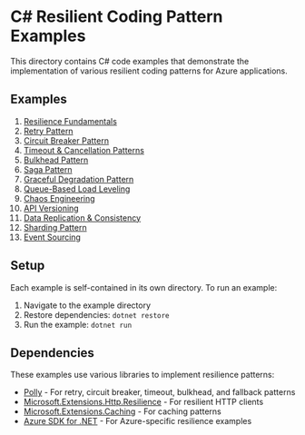 # C# Resilient Coding Pattern Examples

This directory contains C# code examples that demonstrate the implementation of various resilient coding patterns for Azure applications.

## Examples

1. [Resilience Fundamentals](./01-ResilienceFundamentals/)
2. [Retry Pattern](./02-RetryPattern/)
3. [Circuit Breaker Pattern](./03-CircuitBreakerPattern/)
4. [Timeout & Cancellation Patterns](./04-TimeoutCancellation/)
5. [Bulkhead Pattern](./05-BulkheadPattern/)
6. [Saga Pattern](./06-SagaPattern/)
7. [Graceful Degradation Pattern](./07-GracefulDegradationPattern/)
8. [Queue-Based Load Leveling](./08-QueueBasedLoadLeveling/)
9. [Chaos Engineering](./09-ChaosEngineering/)
10. [API Versioning](./10-ApiVersioning/)
11. [Data Replication & Consistency](./11-DataReplicationConsistency/)
12. [Sharding Pattern](./12-ShardingPattern/)
13. [Event Sourcing](./13-EventSourcing/)

## Setup

Each example is self-contained in its own directory. To run an example:

1. Navigate to the example directory
2. Restore dependencies: `dotnet restore`
3. Run the example: `dotnet run`

## Dependencies

These examples use various libraries to implement resilience patterns:

- [Polly](https://github.com/App-vNext/Polly) - For retry, circuit breaker, timeout, bulkhead, and fallback patterns
- [Microsoft.Extensions.Http.Resilience](https://www.nuget.org/packages/Microsoft.Extensions.Http.Resilience) - For resilient HTTP clients
- [Microsoft.Extensions.Caching](https://www.nuget.org/packages/Microsoft.Extensions.Caching.Memory/) - For caching patterns
- [Azure SDK for .NET](https://github.com/Azure/azure-sdk-for-net) - For Azure-specific resilience examples
